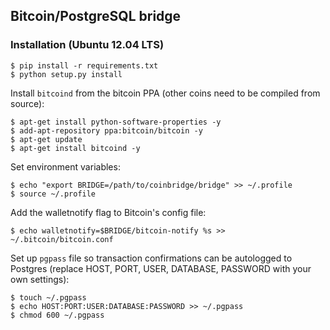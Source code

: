 ## Bitcoin/PostgreSQL bridge

### Installation (Ubuntu 12.04 LTS)

    $ pip install -r requirements.txt
    $ python setup.py install

Install `bitcoind` from the bitcoin PPA (other coins need to be compiled from source):

    $ apt-get install python-software-properties -y
    $ add-apt-repository ppa:bitcoin/bitcoin -y
    $ apt-get update
    $ apt-get install bitcoind -y

Set environment variables:
    
    $ echo "export BRIDGE=/path/to/coinbridge/bridge" >> ~/.profile
    $ source ~/.profile

Add the walletnotify flag to Bitcoin's config file:
    
    $ echo walletnotify=$BRIDGE/bitcoin-notify %s >> ~/.bitcoin/bitcoin.conf
   
Set up `pgpass` file so transaction confirmations can be autologged to Postgres (replace HOST, PORT, USER, DATABASE, PASSWORD with your own settings):
    
    $ touch ~/.pgpass
    $ echo HOST:PORT:USER:DATABASE:PASSWORD >> ~/.pgpass
    $ chmod 600 ~/.pgpass
